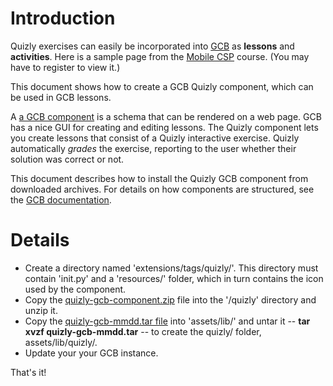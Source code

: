 # Introduction #

Quizly exercises can easily be incorporated into [GCB](https://code.google.com/p/course-builder/) as **lessons** and **activities**.  Here is a sample page from the [Mobile CSP](https://ram8647.appspot.com/mobileCSP/unit?unit=22&lesson=32) course.  (You may have to register to view it.)

This document shows how to create a GCB Quizly component, which can be used in GCB lessons.

A [a GCB component](https://code.google.com/p/course-builder/wiki/CreateComponents) is a schema that can be rendered on a web page. GCB has a nice GUI for creating and editing lessons.  The Quizly component lets you create lessons that consist of a Quizly interactive exercise.  Quizly automatically _grades_ the exercise, reporting to the user whether their solution was correct or not.

This document describes how to install the Quizly GCB component from downloaded archives.  For details on how components are structured, see the [GCB documentation](https://code.google.com/p/course-builder/).

# Details #

  * Create a directory named 'extensions/tags/quizly/'.  This directory must contain 'init.py' and a 'resources/' folder, which in turn contains the icon used by the component.
  * Copy the [quizly-gcb-component.zip](https://code.google.com/p/quizly/downloads/detail?name=quizly-gcb-component.zip&can=2&q=) file into the '/quizly' directory and unzip it.
  * Copy the [quizly-gcb-mmdd.tar file](https://drive.google.com/file/d/0B2IG3uhfSus-S3dnendSN0pZbUE) into 'assets/lib/' and untar it -- **tar xvzf quizly-gcb-mmdd.tar** -- to create the quizly/ folder, assets/lib/quizly/.
  * Update your your GCB instance.

That's it!